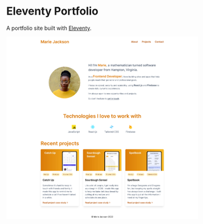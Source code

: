 # Eleventy Portfolio

A portfolio site built with [Eleventy](https://www.11ty.dev/).

![Eleventy Portfolio homepage](./src/images/eleventy-portfolio.png)
